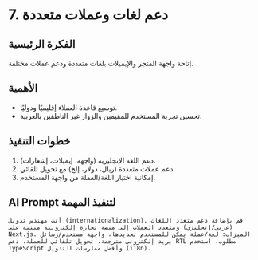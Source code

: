 # 7. دعم لغات وعملات متعددة

## الفكرة الرئيسية
إتاحة واجهة المتجر والإيميلات بلغات متعددة ودعم عملات مختلفة.

## الأهمية
- توسيع قاعدة العملاء إقليميًا ودوليًا.
- تحسين تجربة المستخدم للمقيمين والزوار غير الناطقين بالعربية.

## خطوات التنفيذ
1. دعم اللغة الإنجليزية (واجهة، إيميلات، إشعارات).
2. دعم عملات متعددة (ريال، دولار، إلخ) مع تحويل تلقائي.
3. إمكانية اختيار اللغة/العملة من واجهة المستخدم.

## AI Prompt لتنفيذ المهمة
```
أنت مهندس تدويل (internationalization). قم بإضافة دعم متعدد اللغات (عربي/إنجليزي) ومتعدد العملات إلى منصة تجارة إلكترونية مبنية على Next.js. الميزات: لغة/عملة يمكن للمستخدم تحديدها، واجهة مستخدم/رسائل بريد إلكتروني مترجمة، تحويل تلقائي للعملة. دعم RTL مطلوب. استخدم TypeScript وأفضل ممارسات التدويل (i18n).
